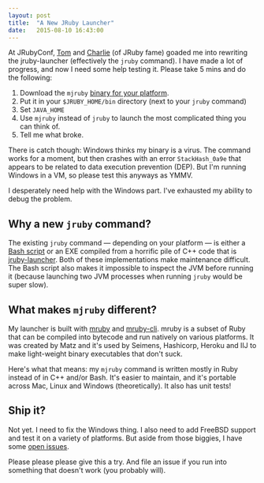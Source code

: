 ```yaml
---
layout: post
title:  "A New JRuby Launcher"
date:   2015-08-10 16:43:00
---
```


At JRubyConf, [Tom](https://twitter.com/tom_enebo) and [Charlie](https://twitter.com/headius) (of JRuby fame) goaded me into rewriting the jruby-launcher (effectively the `jruby` command). I have made a lot of progress, and now I need some help testing it. Please take 5 mins and do the following:

1. Download the `mjruby` [binary for your platform](https://github.com/jkutner/mjruby/releases/tag/v0.1).
2. Put it in your `$JRUBY_HOME/bin` directory (next to your `jruby` command)
3. Set `JAVA_HOME`
4. Use `mjruby` instead of `jruby` to launch the most complicated thing you can think of.
5. Tell me what broke.

There is catch though: Windows thinks my binary is a virus. The command works for a moment, but then crashes with an error `StackHash_0a9e` that appears to be related to data execution prevention (DEP). But I'm running Windows in a VM, so please test this anyways as YMMV.

I desperately need help with the Windows part. I've exhausted my ability to debug the problem.

## Why a new `jruby` command?

The existing `jruby` command — depending on your platform — is either a [Bash script](https://github.com/jruby/jruby/blob/master/bin/jruby.bash) or an EXE compiled from a horrific pile of C++ code that is [jruby-launcher](https://github.com/jruby/jruby-launcher/). Both of these implementations make maintenance difficult. The Bash script also makes it impossible to inspect the JVM before running it (because launching two JVM processes when running `jruby` would be super slow).

## What makes `mjruby` different?

My launcher is built with [mruby](https://github.com/mruby/mruby) and [mruby-cli](https://github.com/hone/mruby-cli). mruby is a subset of Ruby that can be compiled into bytecode and run natively on various platforms. It was created by Matz and it's used by Seimens, Hashicorp, Heroku and IIJ to make light-weight binary executables that don't suck.

Here's what that means: my `mjruby` command is written mostly in Ruby instead of in C++ and/or Bash. It's easier to maintain, and it's portable across Mac, Linux and Windows (theoretically). It also has unit tests!

## Ship it?

Not yet. I need to fix the Windows thing. I also need to add FreeBSD support and test it on a variety of platforms. But aside from those biggies, I have some [open issues](https://github.com/jkutner/mjruby/issues).

Please please please give this a try. And file an issue if you run into something that doesn't work (you probably will).
